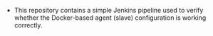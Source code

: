 - This repository contains a simple Jenkins pipeline used to verify whether the Docker-based agent (slave) configuration is working correctly.
